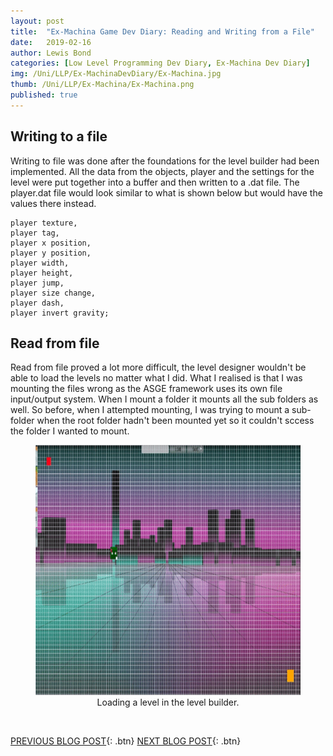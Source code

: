 ```yaml
---
layout: post
title:  "Ex-Machina Game Dev Diary: Reading and Writing from a File"
date:   2019-02-16
author: Lewis Bond
categories: [Low Level Programming Dev Diary, Ex-Machina Dev Diary]
img: /Uni/LLP/Ex-MachinaDevDiary/Ex-Machina.jpg
thumb: /Uni/LLP/Ex-Machina/Ex-Machina.png
published: true
---
```

<!--more-->

## Writing to a file

Writing to file was done after the foundations for the level builder had been implemented. All the data from the objects, player and the settings for the level were put together into a buffer and then written to a .dat file. The player.dat file would look similar to what is shown below but would have the values there instead.

~~~
player texture,
player tag,
player x position,
player y position,
player width,
player height,
player jump,
player size change,
player dash,
player invert gravity;
~~~

## Read from file

Read from file proved a lot more difficult, the level designer wouldn't be able to load the levels no matter what I did. What I realised is that I was mounting the files wrong as the ASGE framework uses its own file input/output system. When I mount a folder it mounts all the sub folders as well. So before, when I attempted mounting, I was trying to mount a sub-folder when the root folder hadn't been mounted yet so it couldn't sccess the folder I wanted to mount.



<center>
	<figure>
	    <a href="/assets/img/blog/Uni/LLP/Ex-MachinaDevDiary/loadLevel.gif"><img src="/assets/img/blog/Uni/LLP/Ex-MachinaDevDiary/loadLevel.gif" height="400"></a>
	    <figcaption>Loading a level in the level builder.</figcaption>
	</figure>
</center>

<br/>

[PREVIOUS BLOG POST](https://lbondi7.github.io/low%20level%20programming%20dev%20diary/ex-machina%20dev%20diary/llp-dd-ExMachina-8){: .btn} [NEXT BLOG POST](https://lbondi7.github.io/low%20level%20programming%20dev%20diary/ex-machina%20dev%20diary/llp-dd-ExMachina-10){: .btn}

